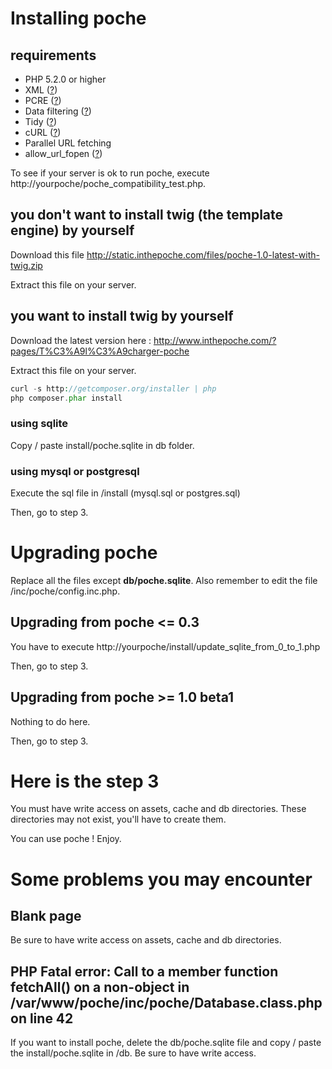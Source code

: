 # Installing poche

## requirements
* PHP 5.2.0 or higher
* XML ([?](http://php.net/xml))
* PCRE ([?](http://php.net/pcre))
* Data filtering ([?](http://uk.php.net/manual/en/book.filter.php))
* Tidy ([?](http://php.net/tidy))
* cURL ([?](http://php.net/curl))
* Parallel URL fetching
* allow_url_fopen ([?](http://www.php.net/manual/en/filesystem.configuration.php#ini.allow-url-fopen))

To see if your server is ok to run poche, execute http://yourpoche/poche_compatibility_test.php. 

## you don't want to install twig (the template engine) by yourself

Download this file http://static.inthepoche.com/files/poche-1.0-latest-with-twig.zip

Extract this file on your server.

## you want to install twig by yourself 

Download the latest version here : http://www.inthepoche.com/?pages/T%C3%A9l%C3%A9charger-poche

Extract this file on your server.

```php
curl -s http://getcomposer.org/installer | php
php composer.phar install
```

### using sqlite

Copy / paste install/poche.sqlite in db folder.

### using mysql or postgresql

Execute the sql file in /install (mysql.sql or postgres.sql)

Then, go to step 3.

# Upgrading poche

Replace all the files except **db/poche.sqlite**. Also remember to edit the file /inc/poche/config.inc.php.

## Upgrading from poche <= 0.3

You have to execute http://yourpoche/install/update_sqlite_from_0_to_1.php

Then, go to step 3.

## Upgrading from poche >= 1.0 beta1

Nothing to do here. 

Then, go to step 3.

# Here is the step 3

You must have write access on assets, cache and db directories. These directories may not exist, you'll have to create them.

You can use poche ! Enjoy.

# Some problems you may encounter

## Blank page

Be sure to have write access on assets, cache and db directories.

## PHP Fatal error:  Call to a member function fetchAll() on a non-object in /var/www/poche/inc/poche/Database.class.php on line 42

If you want to install poche, delete the db/poche.sqlite file and copy / paste the install/poche.sqlite in /db. Be sure to have write access.